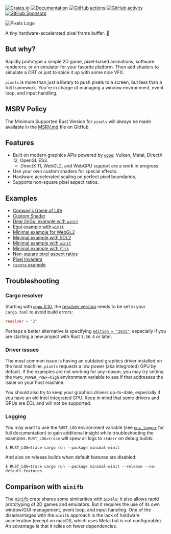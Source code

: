[![Crates.io](https://img.shields.io/crates/v/pixels)](https://crates.io/crates/pixels "Crates.io version")
[![Documentation](https://img.shields.io/docsrs/pixels)](https://docs.rs/pixels "Documentation")
[![GitHub actions](https://img.shields.io/github/workflow/status/parasyte/pixels/CI)](https://github.com/parasyte/pixels/actions "CI")
[![GitHub activity](https://img.shields.io/github/last-commit/parasyte/pixels)](https://github.com/parasyte/pixels/commits "Commit activity")
[![GitHub Sponsors](https://img.shields.io/github/sponsors/parasyte)](https://github.com/sponsors/parasyte "Sponsors")

![Pixels Logo](img/pixels.png)

A tiny hardware-accelerated pixel frame buffer. 🦀

## But why?

Rapidly prototype a simple 2D game, pixel-based animations, software renderers, or an emulator for your favorite platform. Then add shaders to simulate a CRT or just to spice it up with some nice VFX.

`pixels` is more than just a library to push pixels to a screen, but less than a full framework. You're in charge of managing a window environment, event loop, and input handling.

## MSRV Policy

The Minimum Supported Rust Version for `pixels` will always be made available in the [MSRV.md](./MSRV.md) file on GitHub.

## Features

- Built on modern graphics APIs powered by [`wgpu`](https://crates.io/crates/wgpu): Vulkan, Metal, DirectX 12, OpenGL ES3.
    - DirectX 11, WebGL2, and WebGPU support are a work in progress.
- Use your own custom shaders for special effects.
- Hardware accelerated scaling on perfect pixel boundaries.
- Supports non-square pixel aspect ratios.

## Examples

- [Conway's Game of Life](./examples/conway)
- [Custom Shader](./examples/custom-shader)
- [Dear ImGui example with `winit`](./examples/imgui-winit)
- [Egui example with `winit`](./examples/minimal-egui)
- [Minimal example for WebGL2](./examples/minimal-web)
- [Minimal example with SDL2](./examples/minimal-sdl2)
- [Minimal example with `winit`](./examples/minimal-winit)
- [Minimal example with `fltk`](./examples/minimal-fltk)
- [Non-square pixel aspect ratios](./examples/pixel-aspect-ratio)
- [Pixel Invaders](./examples/invaders)
- [`raqote` example](./examples/raqote-winit)

## Troubleshooting

### Cargo resolver

Starting with [`wgpu` 0.10](https://github.com/gfx-rs/wgpu/blob/06316c1bac8b78ac04d762cfb1a886bd1d453b30/CHANGELOG.md#v010-2021-08-18), the [resolver version](https://doc.rust-lang.org/cargo/reference/resolver.html#resolver-versions) needs to be set in your `Cargo.toml` to avoid build errors:

```toml
resolver = "2"
```

Perhaps a better alternative is specifying [`edition = "2021"`](https://doc.rust-lang.org/edition-guide/rust-2021/default-cargo-resolver.html), especially if you are starting a new project with Rust `1.56.0` or later.

### Driver issues

The most common issue is having an outdated graphics driver installed on the host machine. `pixels`
requests a low power (aka integrated) GPU by default. If the examples are not working for any reason, you may try setting the `WGPU_POWER_PREF=high` environment variable to see if that addresses the issue on your host machine.

You should also try to keep your graphics drivers up-to-date, especially if you have an old Intel integrated GPU. Keep in mind that some drivers and GPUs are EOL and will not be supported.

### Logging

You may want to use the `RUST_LOG` environment variable (see [`env_logger`](https://docs.rs/env_logger) for full documentation) to gain additional insight while troubleshooting the examples. `RUST_LOG=trace` will spew all logs to `stderr` on debug builds:

```
$ RUST_LOG=trace cargo run --package minimal-winit
```

And also on release builds when default features are disabled:

```
$ RUST_LOG=trace cargo run --package minimal-winit --release --no-default-features
```

## Comparison with `minifb`

The [`minifb`](https://crates.io/crates/minifb) crate shares some similarities with `pixels`; it also allows rapid prototyping of 2D games and emulators. But it requires the use of its own window/GUI management, event loop, and input handling. One of the disadvantages with the `minifb` approach is the lack of hardware acceleration (except on macOS, which uses Metal but is not configurable). An advantage is that it relies on fewer dependencies.
